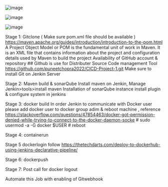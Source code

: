 ![image](https://github.com/puneetchopra2022/CICD-Project-1/assets/96010416/0141979a-4f64-4bce-ad0a-f37afda0ad96)


![image](https://github.com/puneetchopra2022/CICD-Project-1/assets/96010416/e532002a-a440-4417-9b8b-1bf97c9f1015)

![image](https://github.com/puneetchopra2022/CICD-Project-1/assets/96010416/1e770155-a829-4d80-8bc6-0f33f5f7e6a6)


Stage 1: Gitclone ( Make sure pom.xml file should be available ) https://maven.apache.org/guides/introduction/introduction-to-the-pom.html 
         A Project Object Model or POM is the fundamental unit of work in Maven. It is an XML file that contains information about the project and configuration details used by Maven to build the project
		 Availability of GitHub account & repository  ## Github is use for Distributer Source Code management Tool
         https://github.com/puneetchopra2022/CICD-Project-1.git 
        		 Make sure to install Git on Jenkin Server 

Stage 2: Maven build & sonarQube 
         Install maven on Jenkin, Manage Jenkin>tools>install maven 
	 Installation of sonarQube instance 
         install plugin & configure system in jenkins
		 
Stage 3: docker build 
         In order Jenkin to communicate with Docker user please add docker user to docker group adim & reboot machine , reference https://stackoverflow.com/questions/47854463/docker-got-permission-denied-while-trying-to-connect-to-the-docker-daemon-socke
          # sudo usermod -a -G docker $USER
          # reboot 

Stage 4: containerun 

Stage 5 dockerlogin follow https://thetechdarts.com/deploy-to-dockerhub-using-jenkins-declarative-pipeline/

Stage 6: dockerpush 

Stage 7: Post call for docker logout

Automate this Job with enabling of Gitwebhook 
